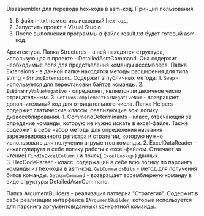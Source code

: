 Disassembler для перевода hex-кода в asm-код.
Принцип пользования.
  1. В файл in.txt поместить исходный hex-код.
  2. Запустить проект в Visual Studio.
  3. После выполнения программы в файле result.txt будет готовый asm-код.

Архитектура.
  Папка Structures - в ней находятся структура, использующая в проекте - DetailedAsmCommand. Она содержит необходимые поля для представления команды ассемблера.
  Папка Extensions - в данной папке находятся методы расширения для типа string - `StringExtensions`. Содержит 2 публичных метода:
    1. `Swap` - используется для перестановки байтов команды.
    2. `IsBinanryValueNegative` - определяет, является ли двоичное число отрицательным.
    3. `GetTwosComplementForNegativeNum` - возвращает дополнительный код для отрицательного числа.
  Папка Helpers - содержит статические классы, реализующие всю логику дизассеблирования.
    1. CommandDeterminants - класс, отвечающий за опредение команды, которую не нужно искать в excel-файле. Также содержит в себе набор методы для определения названия зарезервированного регистра и стратегии, которую нужно использовать для получения агрументов команды.
    2. ExcelDataReader - инкапсулирует в себе логику работы с excel-файлом. Отвечает за чтение( `FindInExcelColumn` ) и поиск( `ExcelLookup` ) данных.   
    3. HexCodeParser - класс, содержаций в себе всю логику по парсингу команды из hex-кода в asm-код.
      `GetCommandsBits` - метод для получения битов команды.
      `GetAsmCommand` - возвращает ассемблерную команду в виде структуры DetailedAsmCommand.

  Папка ArgumentBuilders - реализация паттерна "Стратегия". Содержит в себе реализации интерфейса `IArgumentBuilder`, который используется для парсинга аргументов(данных) конкретной команды.

